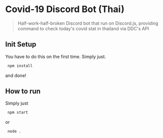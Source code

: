 # Covid-19 Discord Bot (Thai)

> Half-work-half-broken Discord bot that run on Discord.js, providing command to check today's covid stat in thailand via DDC's API

## Init Setup

You have to do this on the first time. Simply just.

```bash
 npm install
```

and done!

## How to run

Simply just

```bash
 npm start
```

or

```bash
 node .
```
